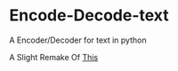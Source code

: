 # Encode-Decode-text
A Encoder/Decoder for text in python

A Slight Remake Of [This](https://www.geeksforgeeks.org/how-to-encode-and-decode-a-message-using-python/)
